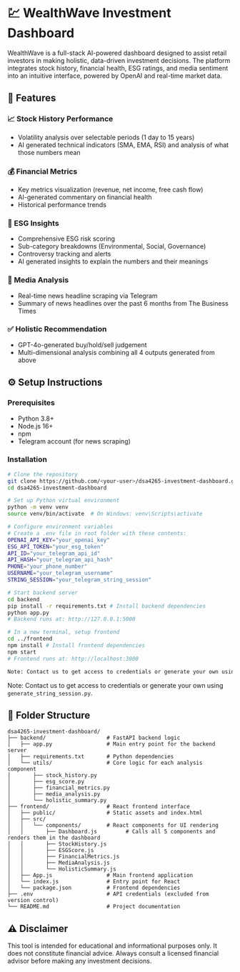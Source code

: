 # 💹 WealthWave Investment Dashboard

WealthWave is a full-stack AI-powered dashboard designed to assist retail investors in making holistic, data-driven investment decisions. The platform integrates stock history, financial health, ESG ratings, and media sentiment into an intuitive interface, powered by OpenAI and real-time market data.

## 🧠 Features

### 📈 Stock History Performance
- Volatility analysis over selectable periods (1 day to 15 years)
- AI generated technical indicators (SMA, EMA, RSI) and analysis of what those numbers mean


### 💰 Financial Metrics
- Key metrics visualization (revenue, net income, free cash flow)
- AI-generated commentary on financial health
- Historical performance trends

### 🌿 ESG Insights
- Comprehensive ESG risk scoring
- Sub-category breakdowns (Environmental, Social, Governance)
- Controversy tracking and alerts
- AI generated insights to explain the numbers and their meanings

### 📰 Media Analysis
- Real-time news headline scraping via Telegram
- Summary of news headlines over the past 6 months from The Business Times


### ✅ Holistic Recommendation
- GPT-4o-generated buy/hold/sell judgement
- Multi-dimensional analysis combining all 4 outputs generated from above

## ⚙️ Setup Instructions

### Prerequisites
- Python 3.8+
- Node.js 16+
- npm
- Telegram account (for news scraping)

### Installation

```bash
# Clone the repository
git clone https://github.com/<your-user>/dsa4265-investment-dashboard.git
cd dsa4265-investment-dashboard

# Set up Python virtual environment
python -m venv venv
source venv/bin/activate  # On Windows: venv\Scripts\activate

# Configure environment variables
# Create a .env file in root folder with these contents:
OPENAI_API_KEY="your_openai_key"
ESG_API_TOKEN="your_esg_token"
API_ID="your_telegram_api_id"
API_HASH="your_telegram_api_hash"
PHONE="your_phone_number"
USERNAME="your_telegram_username"
STRING_SESSION="your_telegram_string_session"

# Start backend server
cd backend
pip install -r requirements.txt # Install backend dependencies
python app.py
# Backend runs at: http://127.0.0.1:5000

# In a new terminal, setup frontend
cd ../frontend
npm install # Install frontend dependencies
npm start
# Frontend runs at: http://localhost:3000

Note: Contact us to get access to credentials or generate your own using generate_string_session.py.
```

Note: Contact us to get access to credentials or generate your own using `generate_string_session.py`.

## 📁 Folder Structure

```
dsa4265-investment-dashboard/
├── backend/                   # FastAPI backend logic
│   ├── app.py                 # Main entry point for the backend server
│   ├── requirements.txt       # Python dependencies
│   └── utils/                 # Core logic for each analysis component
│       ├── stock_history.py
│       ├── esg_score.py
│       ├── financial_metrics.py
│       ├── media_analysis.py
│       └── holistic_summary.py
├── frontend/                  # React frontend interface
│   ├── public/                # Static assets and index.html
│   ├── src/
│   │   └── components/        # React components for UI rendering
│   │       ├── Dashboard.js         # Calls all 5 components and renders them in the dashboard
│   │       ├── StockHistory.js
│   │       ├── ESGScore.js
│   │       ├── FinancialMetrics.js
│   │       ├── MediaAnalysis.js
│   │       └── HolisticSummary.js
│   ├── App.js                 # Main frontend application
│   └── index.js               # Entry point for React
│   └── package.json           # Frontend dependencies
├── .env                       # API credentials (excluded from version control)
└── README.md                  # Project documentation
```

## ⚠️ Disclaimer

This tool is intended for educational and informational purposes only. It does not constitute financial advice. Always consult a licensed financial advisor before making any investment decisions.
